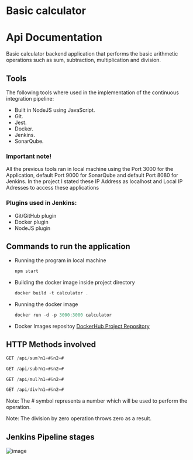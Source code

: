 # Basic calculator

# Api Documentation

Basic calculator backend application that performs the basic arithmetic operations such as sum, subtraction, multiplication and division.

## Tools

The following tools where used in the implementation of the continuous integration pipeline:

- Built in NodeJS using JavaScript.
- Git.
- Jest.
- Docker.
- Jenkins.
- SonarQube.

### Important note!

All the previous tools ran in local machine using the Port 3000 for the Application, default Port 9000 for SonarQube and default Port 8080 for Jenkins.
In the project I stated these IP Address as localhost and Local IP Adresses to access these applications

### Plugins used in Jenkins:

- Git/GitHub plugin
- Docker plugin
- NodeJS plugin

## Commands to run the application

- Running the program in local machine

    ```jsx
    npm start
    ```

- Building the docker image inside project directory

    ```jsx
    docker build -t calculator .
    ```

- Running the docker image

    ```jsx
    docker run -d -p 3000:3000 calculator
    ```

- Docker Images repositoy
    [DockerHub Project Repository](https://hub.docker.com/r/davidelp17/calculator)

## HTTP Methods involved

```jsx
GET /api/sum?n1=#&n2=#
```

```jsx
GET /api/sub?n1=#&n2=#
```

```jsx
GET /api/mul?n1=#&n2=#
```

```jsx
GET /api/div?n1=#&n2=#
```

Note: The # symbol represents a number which will be used to perform the operation.

Note: The division by zero operation throws zero as a result.

## Jenkins Pipeline stages
![image](https://user-images.githubusercontent.com/17619940/126083843-038f2684-28ab-40c6-8cca-7ea3c50a1599.png)

